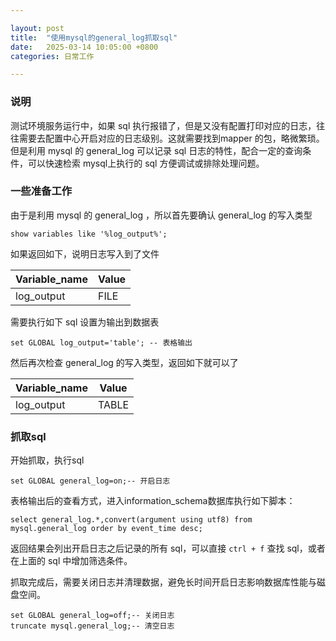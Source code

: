 ```yaml
---

layout: post
title:  "使用mysql的general_log抓取sql"
date:   2025-03-14 10:05:00 +0800
categories: 日常工作

---
```


### 说明

测试环境服务运行中，如果 sql 执行报错了，但是又没有配置打印对应的日志，往往需要去配置中心开启对应的日志级别。这就需要找到mapper 的包，略微繁琐。但是利用 mysql 的 general_log 可以记录 sql 日志的特性，配合一定的查询条件，可以快速检索 mysql上执行的 sql 方便调试或排除处理问题。

### 一些准备工作

由于是利用 mysql 的 general_log ，所以首先要确认 general_log  的写入类型

```
show variables like '%log_output%';
```

如果返回如下，说明日志写入到了文件

| Variable_name | Value |
| ------------- | ----- |
| log_output    | FILE  |

需要执行如下 sql 设置为输出到数据表

```
set GLOBAL log_output='table'; -- 表格输出
```

然后再次检查  general_log  的写入类型，返回如下就可以了

| Variable_name | Value |
| ------------- | ----- |
| log_output    | TABLE |

### 抓取sql

开始抓取，执行sql

```
set GLOBAL general_log=on;-- 开启日志
```

表格输出后的查看方式，进入information_schema数据库执行如下脚本：

```
select general_log.*,convert(argument using utf8) from mysql.general_log order by event_time desc;
```

返回结果会列出开启日志之后记录的所有 sql，可以直接 `ctrl + f` 查找 sql，或者在上面的 sql 中增加筛选条件。

抓取完成后，需要关闭日志并清理数据，避免长时间开启日志影响数据库性能与磁盘空间。

```
set GLOBAL general_log=off;-- 关闭日志
truncate mysql.general_log;-- 清空日志
```

